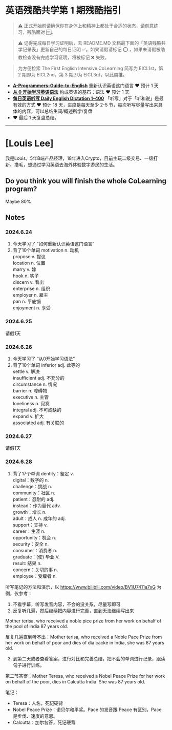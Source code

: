# 英语残酷共学第 1 期残酷指引

> ⚠️ 正式开始前请确保你在身体上和精神上都处于合适的状态，请刻意练习，残酷面对 🆒。

> ⚠️ 记得完成每日学习证明后，去 README.MD 文档最下面的「英语残酷共学记录表」更新自己的每日证明 ✅。如果请假请标记 ⭕️ ，如果未请假被助教检查没有完成学习证明，将被标记 ❌ 失败。

> 为方便检索 The First English Intensive CoLearning 简写为 EICL1st，第 2 期即为 EICL2nd，第 3 期即为 EICL3rd，以此类推。

- [**A-Programmers-Guide-to-English**](https://github.com/yujiangshui/A-Programmers-Guide-to-English) 重新认识英语这门语言 ❤️ 预计 1 天
- [**从 0 开始学习英语语法**](https://hzpt-inet-club.github.io/english-note/) 构成英语的基石：语法 ❤️ 预计 1 天
- [**每日英语听写 Daily English Dictation 1-400**](https://www.bilibili.com/video/BV1U7411a7xG?p=3&vd_source=bc0666711d2280c24d54945ab9c11146) 「听写」对于「听和说」是最有效的方式 ❤️ 预计 18 天，进度是每天至少 2-5 节，每次听写尽量写出来具体的内容，可以总结生词/概述所学/复盘
- ❤️ 最后 1 天复盘总结。

---

# [Louis Lee]
我是Louis，5年B端产品经理，18年进入Crypto，目前主玩二级交易、一级打新、撸毛，想通过学习英语去海外体验数字游民的生活。

## Do you think you will finish the whole CoLearning program?
Maybe 80%

## Notes
### 2024.6.24
1. 今天学习了 “如何重新认识英语这门语言”
2. 背了10个单词
motivation n. 动机  
propose v. 提议  
location n. 位置  
marry v. 嫁  
hook n. 钩子  
discern v. 看出  
enterprise n. 组织  
employer n. 雇主  
pan n. 平底锅  
enjoyment n. 享受  

### 2024.6.25
请假1天

### 2024.6.26
1. 今天学习了 “从0开始学习语法”
2. 背了10个单词
inferior adj. 此等的   
settle v. 解决  
insufficient adj. 不充分的  
circumstance n. 情况  
barrier n. 障碍物  
executive n. 主管  
loneliness n. 寂寞  
integral adj. 不可或缺的  
expand v. 扩大  
associated adj. 有关联的   

### 2024.6.27
请假1天

### 2024.6.28
1. 背了17个单词
dentity：鉴定 v.   
digital：数字的 n.  
challenge：挑战 n.  
community：社区 n.  
patient：忍耐的 adj.  
instead：作为替代 adv.  
growth：增长 n.  
adult：成人 n.  成年的 adj.  
support：支持 v.  
career：生涯 n.  
opportunity：机会 n.  
security：安全 n.  
consumer：消费者 n.  
graduate：(使) 毕业 V.  
result: 结果 n.  
concern：关切的事 n.  
employee：受雇者 n.  


听写笔记的方法和演示，以 https://www.bilibili.com/video/BV1U7411a7xG 为例，仅参考：

1. 不看字幕，听写发音内容，不会的没关系，尽量写即可
2. 反复听几遍，然后继续把内容进行完善，直到无法继续写出来

Mother terisa, who received a noble pice prize from her work on behalf of the pool of india 87 years old.

反复几遍直到听不出：Mother terisa, who received a Noble Pace Prize from her work on behalf of poor and dies of dia cacke in India, she was 87 years old.

3. 到第二天或者查看答案，进行对比和完善总结，把不会的单词进行记录，跟读句子进行训练。

第二节答案：Mother Teresa, who received a Nobel Peace Prize for her work on behalf of the poor, dies in Calcutta India. She was 87 years old.

笔记：

- Teresa：人名，死记硬背
- Nobel Peace Prize：诺贝尔和平奖。Pace 的发音跟 Peace 有区别，Pace 是步伐、速度的意思。
- Calcutta：加尔各答，死记硬背

